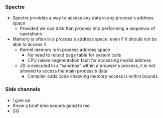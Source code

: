 ### Spectre

- Spectre provides a way to access any data in any process's address space
  - Provided we can trick that process into performing a sequence of operations
- Memory is often in a process's address space, even if it should not be able to access it
  - Kernel memory is in process address space
    - No need to reload page table for system calls
    - CPU raises segmentation fault for accessing invalid address
  - JS is executed in a “sandbox” within a browser's process, it is not allowed to access the main process's data
    - Compiler adds code checking memory access is within bounds



### Side channels

- I give up
- Know a brief idea sounds good to me
- GG



